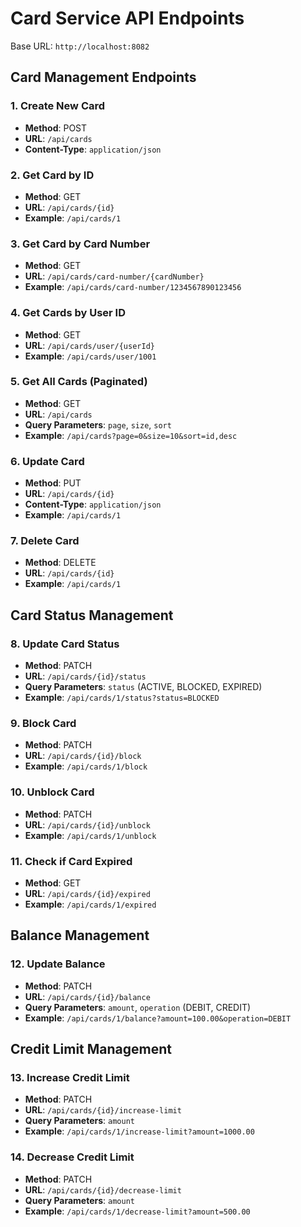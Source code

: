 # Card Service API Endpoints

Base URL: `http://localhost:8082`

## Card Management Endpoints

### 1. Create New Card
- **Method**: POST
- **URL**: `/api/cards`
- **Content-Type**: `application/json`

### 2. Get Card by ID
- **Method**: GET
- **URL**: `/api/cards/{id}`
- **Example**: `/api/cards/1`

### 3. Get Card by Card Number
- **Method**: GET
- **URL**: `/api/cards/card-number/{cardNumber}`
- **Example**: `/api/cards/card-number/1234567890123456`

### 4. Get Cards by User ID
- **Method**: GET
- **URL**: `/api/cards/user/{userId}`
- **Example**: `/api/cards/user/1001`

### 5. Get All Cards (Paginated)
- **Method**: GET
- **URL**: `/api/cards`
- **Query Parameters**: `page`, `size`, `sort`
- **Example**: `/api/cards?page=0&size=10&sort=id,desc`

### 6. Update Card
- **Method**: PUT
- **URL**: `/api/cards/{id}`
- **Content-Type**: `application/json`
- **Example**: `/api/cards/1`

### 7. Delete Card
- **Method**: DELETE
- **URL**: `/api/cards/{id}`
- **Example**: `/api/cards/1`

## Card Status Management

### 8. Update Card Status
- **Method**: PATCH
- **URL**: `/api/cards/{id}/status`
- **Query Parameters**: `status` (ACTIVE, BLOCKED, EXPIRED)
- **Example**: `/api/cards/1/status?status=BLOCKED`

### 9. Block Card
- **Method**: PATCH
- **URL**: `/api/cards/{id}/block`
- **Example**: `/api/cards/1/block`

### 10. Unblock Card
- **Method**: PATCH
- **URL**: `/api/cards/{id}/unblock`
- **Example**: `/api/cards/1/unblock`

### 11. Check if Card Expired
- **Method**: GET
- **URL**: `/api/cards/{id}/expired`
- **Example**: `/api/cards/1/expired`

## Balance Management

### 12. Update Balance
- **Method**: PATCH
- **URL**: `/api/cards/{id}/balance`
- **Query Parameters**: `amount`, `operation` (DEBIT, CREDIT)
- **Example**: `/api/cards/1/balance?amount=100.00&operation=DEBIT`

## Credit Limit Management

### 13. Increase Credit Limit
- **Method**: PATCH
- **URL**: `/api/cards/{id}/increase-limit`
- **Query Parameters**: `amount`
- **Example**: `/api/cards/1/increase-limit?amount=1000.00`

### 14. Decrease Credit Limit
- **Method**: PATCH
- **URL**: `/api/cards/{id}/decrease-limit`
- **Query Parameters**: `amount`
- **Example**: `/api/cards/1/decrease-limit?amount=500.00`
